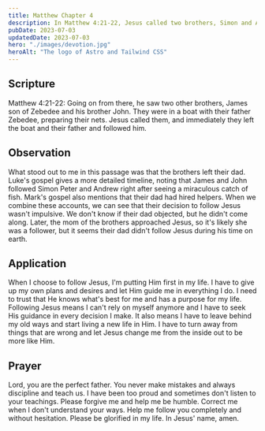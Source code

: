 ```yaml
---
title: Matthew Chapter 4
description: In Matthew 4:21-22, Jesus called two brothers, Simon and Andrew, to follow him and become fishers of men.
pubDate: 2023-07-03
updatedDate: 2023-07-03
hero: "./images/devotion.jpg"
heroAlt: "The logo of Astro and Tailwind CSS"
---
```


## Scripture

  


Matthew 4:21-22: Going on from there, he saw two other brothers, James son of Zebedee and his brother John. They were in a boat with their father Zebedee, preparing their nets. Jesus called them, and immediately they left the boat and their father and followed him.
  

## Observation

What stood out to me in this passage was that the brothers left their dad. Luke's gospel gives a more detailed timeline, noting that James and John followed Simon Peter and Andrew right after seeing a miraculous catch of fish. Mark's gospel also mentions that their dad had hired helpers. When we combine these accounts, we can see that their decision to follow Jesus wasn't impulsive. We don't know if their dad objected, but he didn't come along. Later, the mom of the brothers approached Jesus, so it's likely she was a follower, but it seems their dad didn't follow Jesus during his time on earth.

## Application

When I choose to follow Jesus, I'm putting Him first in my life. I have to give up my own plans and desires and let Him guide me in everything I do. I need to trust that He knows what's best for me and has a purpose for my life. Following Jesus means I can't rely on myself anymore and I have to seek His guidance in every decision I make. It also means I have to leave behind my old ways and start living a new life in Him. I have to turn away from things that are wrong and let Jesus change me from the inside out to be more like Him.

## Prayer

Lord, you are the perfect father. You never make mistakes and always discipline and teach us. I have been too proud and sometimes don't listen to your teachings. Please forgive me and help me be humble. Correct me when I don't understand your ways. Help me follow you completely and without hesitation. Please be glorified in my life. In Jesus' name, amen.
